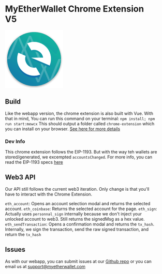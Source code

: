 # MyEtherWallet Chrome Extension V5

<img src="./img/icons/icon192.png" />

## Build

Like the webapp version, the chrome extension is also built with Vue.
With that in mind, You can run this command on your terminal:
`npm install; npm run start:mewcx`
This should output a folder called `chrome-extension` which you can install on your browser.
[See here for more details](https://developer.chrome.com/extensions/getstarted#manifest)

### Dev Info

This chrome extension follows the EIP-1193. But with the way teh wallets are stored/generated, we excempted `accountsChanged`.
For more info, you can read the EIP-1193 specs [here](https://github.com/ethereum/EIPs/blob/master/EIPS/eip-1193.md)

## Web3 API

Our API still follows the current web3 iteration. Only change is that you'll have to interact with the Chrome Extension.

`eth_account`: Opens an account selection modal and returns the selected account.
`eth_coinbase`: Returns the selected account for the page.
`eth_sign`: Actually uses `personnal_sign` internally because we don't inject your unlocked account to web3. Still returns the signedMsg as a hex value.
`eth_sendTransaction`: Opens a confirmation modal and returns the `tx_hash`. Internally, we sign the transaction, send the raw signed transaction, and return the `tx_hash`

## Issues

As with our webapp, you can submit issues at our [Github repo](https://github.com/myetherwallet/myetherwallet/issues) or you can email us at [support@myetherwallet.com](mailto:support@myetherwallet.com)
